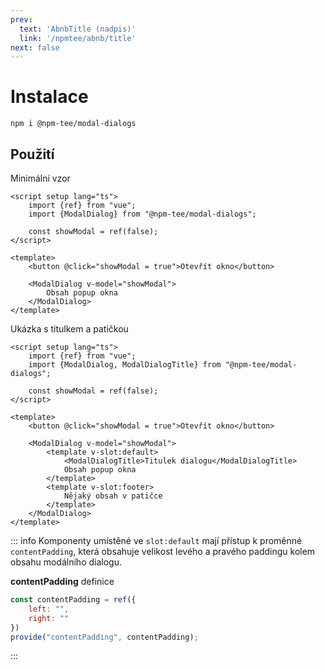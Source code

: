 ```yaml
---
prev:
  text: 'AbnbTitle (nadpis)'
  link: '/npmtee/abnb/title'
next: false
---
```


# Instalace
```
npm i @npm-tee/modal-dialogs
```
## Použití

Minimální vzor
```vue
<script setup lang="ts">
    import {ref} from "vue";
    import {ModalDialog} from "@npm-tee/modal-dialogs";

    const showModal = ref(false);
</script>

<template>
    <button @click="showModal = true">Otevřít okno</button>
    
    <ModalDialog v-model="showModal">
        Obsah popup okna
    </ModalDialog>
</template>
```

Ukázka s titulkem a patičkou
```vue
<script setup lang="ts">
    import {ref} from "vue";
    import {ModalDialog, ModalDialogTitle} from "@npm-tee/modal-dialogs";

    const showModal = ref(false);
</script>

<template>
    <button @click="showModal = true">Otevřít okno</button>
    
    <ModalDialog v-model="showModal">
        <template v-slot:default>
            <ModalDialogTitle>Titulek dialogu</ModalDialogTitle>
            Obsah popup okna
        </template>
        <template v-slot:footer>
            Nějaký obsah v patičce
        </template>
    </ModalDialog>
</template>
```
::: info
Komponenty umístěné ve `slot:default` mají přístup k proměnné `contentPadding`, která obsahuje velikost levého a pravého paddingu kolem obsahu modálního dialogu.

**contentPadding** definice
```js
const contentPadding = ref({
    left: "",
    right: ""
})
provide("contentPadding", contentPadding);
```
:::

